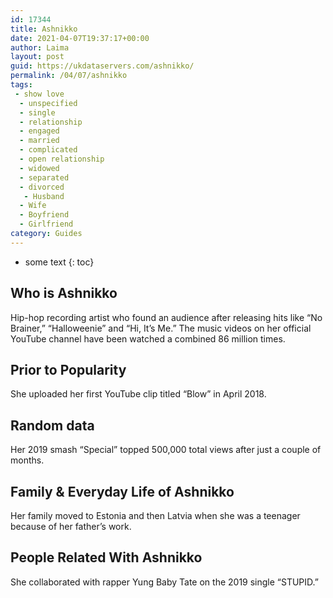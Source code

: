 ```yaml
---
id: 17344
title: Ashnikko
date: 2021-04-07T19:37:17+00:00
author: Laima
layout: post
guid: https://ukdataservers.com/ashnikko/
permalink: /04/07/ashnikko
tags:
 - show love
  - unspecified
  - single
  - relationship
  - engaged
  - married
  - complicated
  - open relationship
  - widowed
  - separated
  - divorced
   - Husband
  - Wife
  - Boyfriend
  - Girlfriend
category: Guides
---
```


* some text
{: toc}


## Who is Ashnikko
                  
                  
                  
Hip-hop recording artist who found an audience after releasing hits like &#8220;No Brainer,&#8221; &#8220;Halloweenie&#8221; and &#8220;Hi, It&#8217;s Me.&#8221; The music videos on her official YouTube channel have been watched a combined 86 million times.
                  
              
            
              
            
                
                
                
## Prior to Popularity
                  
                  
                  
She uploaded her first YouTube clip titled &#8220;Blow&#8221; in April 2018.
                  
              
            
              
            
                
                
                
## Random data
                  
                  
                  
Her 2019 smash &#8220;Special&#8221; topped 500,000 total views after just a couple of months.
                  
              
            
              
            
                
                
                
## Family & Everyday Life of Ashnikko
                  
                  
                  
Her family moved to Estonia and then Latvia when she was a teenager because of her father&#8217;s work. 
                  
              
            
              
            
                
                
                
## People Related With Ashnikko
                  
                  
                  
She collaborated with rapper Yung Baby Tate on the 2019 single &#8220;STUPID.&#8221;
                  
              
            
              
            
                
              
            
              
              
            
            
              
            
          
          
          